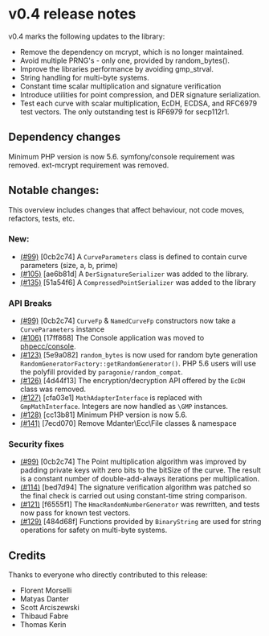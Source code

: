 # v0.4 release notes

v0.4 marks the following updates to the library:

   - Remove the dependency on mcrypt, which is no longer maintained.
   - Avoid multiple PRNG's - only one, provided by random_bytes().
   - Improve the libraries performance by avoiding gmp_strval.
   - String handling for multi-byte systems.
   - Constant time scalar multiplication and signature verification
   - Introduce utilities for point compression, and DER signature serialization.
   - Test each curve with scalar multiplication, EcDH, ECDSA, and RFC6979 test vectors.
   The only outstanding test is RF6979 for secp112r1. 

## Dependency changes

Minimum PHP version is now 5.6.
symfony/console requirement was removed.
ext-mcrypt requirement was removed.

## Notable changes:

This overview includes changes that affect behaviour, not code moves, refactors, tests, etc.

### New: 

   - [(#99)](https://github.com/phpecc/phpecc/pull/99) [0cb2c74] A `CurveParameters` class is defined to contain curve parameters (size, a, b, prime)
   - [(#105)](https://github.com/phpecc/phpecc/pull/105) [ae6b81d] A `DerSignatureSerializer` was added to the library.
   - [(#135)](https://github.com/phpecc/phpecc/pull/135) [51a54f6] A `CompressedPointSerializer` was added to the library

### API Breaks

   - [(#99)](https://github.com/phpecc/phpecc/pull/99) [0cb2c74] `CurveFp` & `NamedCurveFp` constructors now take a `CurveParameters` instance 
   - [(#106)](https://github.com/phpecc/phpecc/pull/106) [17ff868] The Console application was moved to [phpecc/console](https://github.com/phpecc/console). 
   - [(#123)](https://github.com/phpecc/phpecc/pull/123) [5e9a082] `random_bytes` is now used for random byte generation `RandomGeneratorFactory::getRandomGenerator()`. PHP 5.6 users will use the polyfill provided by `paragonie/random_compat`.
   - [(#126)](https://github.com/phpecc/phpecc/pull/126) [4d44f13] The encryption/decryption API offered by the `EcDH` class was removed. 
   - [(#127)](https://github.com/phpecc/phpecc/pull/127) [cfa03e1] `MathAdapterInterface` is replaced with `GmpMathInterface`. Integers are now handled as `\GMP` instances.
   - [(#128)](https://github.com/phpecc/phpecc/pull/128) [cc13b81] Minimum PHP version is now 5.6.
   - [(#141)](https://github.com/phpecc/phpecc/pull/141) [7ecd070] Remove Mdanter\Ecc\File classes & namespace
   
### Security fixes
 
   - [(#99)](https://github.com/phpecc/phpecc/pull/99) [0cb2c74] The Point multiplication algorithm was improved by padding private keys with zero bits to the bitSize of the curve.
     The result is a constant number of double-add-always iterations per multiplication.
   - [(#114)](https://github.com/phpecc/phpecc/pull/114) [bed7d94] The signature verification algorithm was patched so the final check is carried out using constant-time string 
     comparison.
   - [(#121)](https://github.com/phpecc/phpecc/pull/121) [f6555f1] The `HmacRandomNumberGenerator` was rewritten, and tests now pass for known test vectors.
   - [(#129)](https://github.com/phpecc/phpecc/pull/129) [484d68f] Functions provided by `BinaryString` are used for string operations for safety on multi-byte systems.
  
## Credits

Thanks to everyone who directly contributed to this release:

 - Florent Morselli
 - Matyas Danter
 - Scott Arciszewski
 - Thibaud Fabre
 - Thomas Kerin
